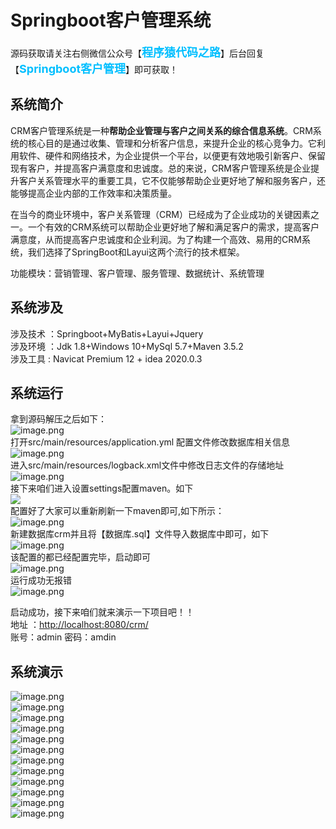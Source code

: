 # Springboot客户管理系统


源码获取请关注右侧微信公众号【<span style="font-weight: bold;text-align:left;font-size: 18px;color:#00bfff">程序猿代码之路</span>】后台回复【<span style="font-weight: bold;text-align:left;font-size: 18px;color:#00bfff">Springboot客户管理</span>】即可获取！


## 系统简介
CRM客户管理系统是一种**帮助企业管理与客户之间关系的综合信息系统**。CRM系统的核心目的是通过收集、管理和分析客户信息，来提升企业的核心竞争力。它利用软件、硬件和网络技术，为企业提供一个平台，以便更有效地吸引新客户、保留现有客户，并提高客户满意度和忠诚度。总的来说，CRM客户管理系统是企业提升客户关系管理水平的重要工具，它不仅能够帮助企业更好地了解和服务客户，还能够提高企业内部的工作效率和决策质量。

在当今的商业环境中，客户关系管理（CRM）已经成为了企业成功的关键因素之一。一个有效的CRM系统可以帮助企业更好地了解和满足客户的需求，提高客户满意度，从而提高客户忠诚度和企业利润。为了构建一个高效、易用的CRM系统，我们选择了SpringBoot和Layui这两个流行的技术框架。

功能模块：营销管理、客户管理、服务管理、数据统计、系统管理
## 系统涉及
涉及技术 ：Springboot+MyBatis+Layui+Jquery<br />涉及环境 ：Jdk 1.8+Windows 10+MySql 5.7+Maven 3.5.2<br />涉及工具 : Navicat Premium 12 + idea 2020.0.3
## 系统运行
拿到源码解压之后如下：<br />![image.png](https://cdn.nlark.com/yuque/0/2024/png/12522758/1709465143375-cd8710eb-77a7-481c-912a-3dd6f2c7486e.png#averageHue=%23fcf9f8&clientId=uf52e9c6f-6be3-4&from=paste&height=238&id=uc0bb35cc&originHeight=298&originWidth=910&originalType=binary&ratio=1.25&rotation=0&showTitle=false&size=35861&status=done&style=none&taskId=u759bc3b9-3e43-4061-98dd-addfe1f56da&title=&width=728)<br />打开src/main/resources/application.yml 配置文件修改数据库相关信息<br />![image.png](https://cdn.nlark.com/yuque/0/2024/png/12522758/1709465237173-66ed7818-fc7c-41fd-8867-3e9eaf56605f.png#averageHue=%23e9ecf1&clientId=uf52e9c6f-6be3-4&from=paste&height=578&id=u53510e9a&originHeight=723&originWidth=1310&originalType=binary&ratio=1.25&rotation=0&showTitle=false&size=142981&status=done&style=none&taskId=u3e3d5682-fd42-4fa2-b37d-0f757778576&title=&width=1048)<br />进入src/main/resources/logback.xml文件中修改日志文件的存储地址<br />![image.png](https://cdn.nlark.com/yuque/0/2024/png/12522758/1709465612040-8ff2bf0c-2d5f-4071-8b10-e36e0b57abc1.png#averageHue=%23e9edf2&clientId=u37378cb5-4151-4&from=paste&height=673&id=u25a3b31d&originHeight=841&originWidth=1890&originalType=binary&ratio=1.25&rotation=0&showTitle=false&size=292933&status=done&style=none&taskId=u1ca31bbf-5baf-4936-a4bc-464476ecf2c&title=&width=1512)<br />接下来咱们进入设置settings配置maven。如下<br />![](https://cdn.nlark.com/yuque/0/2023/png/12522758/1703422102593-96a281bc-7047-426a-adcd-a98b4fd4c9c5.png#averageHue=%23dee3e9&from=url&id=r3Vlp&originHeight=881&originWidth=1210&originalType=binary&ratio=1.25&rotation=0&showTitle=false&status=done&style=none&title=)<br />配置好了大家可以重新刷新一下maven即可,如下所示：<br />![image.png](https://cdn.nlark.com/yuque/0/2024/png/12522758/1709465690261-ad522195-a10b-4071-be5d-43e9999917aa.png#averageHue=%23e4eaef&clientId=u37378cb5-4151-4&from=paste&height=593&id=ubc02751d&originHeight=741&originWidth=1920&originalType=binary&ratio=1.25&rotation=0&showTitle=false&size=276594&status=done&style=none&taskId=uaba2dd00-ca20-41e4-909f-4584b10dff7&title=&width=1536)<br />新建数据库crm并且将【数据库.sql】文件导入数据库中即可，如下<br />![image.png](https://cdn.nlark.com/yuque/0/2024/png/12522758/1709465410711-2a5cb089-e5a1-49e1-ae69-d1b8d2db4e17.png#averageHue=%23f7f6f5&clientId=u37378cb5-4151-4&from=paste&height=524&id=u2dae4ed1&originHeight=655&originWidth=1515&originalType=binary&ratio=1.25&rotation=0&showTitle=false&size=74961&status=done&style=none&taskId=u1bce6bde-3d36-4768-9392-1a026931ced&title=&width=1212)<br />该配置的都已经配置完毕，启动即可<br />![image.png](https://cdn.nlark.com/yuque/0/2024/png/12522758/1709465760639-8b95599f-6ae3-4d95-a14e-cf473c62b244.png#averageHue=%23e8ecf1&clientId=u37378cb5-4151-4&from=paste&height=407&id=u4beac7bd&originHeight=509&originWidth=1920&originalType=binary&ratio=1.25&rotation=0&showTitle=false&size=118141&status=done&style=none&taskId=u748d360c-0aea-4901-8235-4a9707f7ee8&title=&width=1536)<br />运行成功无报错<br />![image.png](https://cdn.nlark.com/yuque/0/2024/png/12522758/1709465822272-04c4fd6d-1bb1-467d-bcc0-f27ede77efe2.png#averageHue=%23d3e7e6&clientId=u37378cb5-4151-4&from=paste&height=806&id=u5c08d949&originHeight=1007&originWidth=1920&originalType=binary&ratio=1.25&rotation=0&showTitle=false&size=298823&status=done&style=none&taskId=u496b25cf-0394-44e7-80c8-b6cf459353f&title=&width=1536)

启动成功，接下来咱们就来演示一下项目吧！！<br />地址 ：[http://localhost:8080/crm/](http://localhost:8080/crm/)<br />账号：admin    密码：amdin
## 系统演示
![image.png](https://cdn.nlark.com/yuque/0/2024/png/12522758/1709466135746-953c8d6f-0212-45d6-9c26-3b7237e886c0.png#averageHue=%23052b56&clientId=uce7b4341-a104-4&from=paste&height=700&id=u9ab37df1&originHeight=875&originWidth=1920&originalType=binary&ratio=1.25&rotation=0&showTitle=false&size=912796&status=done&style=none&taskId=u779d9f00-45f8-494b-8ddb-b1e06cc36ec&title=&width=1536)<br />![image.png](https://cdn.nlark.com/yuque/0/2024/png/12522758/1709466154978-bfb270f9-0bde-46ec-8841-4da085c21de9.png#averageHue=%23f6f6f2&clientId=uce7b4341-a104-4&from=paste&height=701&id=u6825c249&originHeight=876&originWidth=1893&originalType=binary&ratio=1.25&rotation=0&showTitle=false&size=317439&status=done&style=none&taskId=u211ff189-2377-47a1-a0ca-4bf95cf63d7&title=&width=1514.4)<br />![image.png](https://cdn.nlark.com/yuque/0/2024/png/12522758/1709466177941-2cdd94dc-b484-45da-85f4-563d160ec35b.png#averageHue=%23f17647&clientId=uce7b4341-a104-4&from=paste&height=698&id=u0efcfca2&originHeight=872&originWidth=1904&originalType=binary&ratio=1.25&rotation=0&showTitle=false&size=111483&status=done&style=none&taskId=uaaaa7a8a-e6a5-4948-a19b-634ab39296a&title=&width=1523.2)<br />![image.png](https://cdn.nlark.com/yuque/0/2024/png/12522758/1709466188525-60907a07-58a4-44b3-9554-2c7f16bbaf20.png#averageHue=%23e87a40&clientId=uce7b4341-a104-4&from=paste&height=700&id=u82aee249&originHeight=875&originWidth=1916&originalType=binary&ratio=1.25&rotation=0&showTitle=false&size=89025&status=done&style=none&taskId=u74af219c-9919-45a4-a743-72e74b21eea&title=&width=1532.8)<br />![image.png](https://cdn.nlark.com/yuque/0/2024/png/12522758/1709466202177-72358996-7bd3-4acc-b827-d5f82b5e5cf1.png#averageHue=%23f78536&clientId=uce7b4341-a104-4&from=paste&height=694&id=ua07f19ad&originHeight=867&originWidth=1911&originalType=binary&ratio=1.25&rotation=0&showTitle=false&size=139216&status=done&style=none&taskId=ubee47c0c-17a5-4db9-8af7-f0c5806c040&title=&width=1528.8)<br />![image.png](https://cdn.nlark.com/yuque/0/2024/png/12522758/1709466213129-ffd3b8cc-520b-4104-a0b7-ad147cc0fe5b.png#averageHue=%23f4f4f4&clientId=uce7b4341-a104-4&from=paste&height=686&id=u643e3195&originHeight=857&originWidth=1906&originalType=binary&ratio=1.25&rotation=0&showTitle=false&size=98667&status=done&style=none&taskId=u46854221-dc5f-4875-82ff-653be97bb1e&title=&width=1524.8)<br />![image.png](https://cdn.nlark.com/yuque/0/2024/png/12522758/1709466225066-c9bc61c9-7c8f-4a85-a329-600b4a9d6636.png#averageHue=%23f3f3f3&clientId=uce7b4341-a104-4&from=paste&height=698&id=u05e86638&originHeight=872&originWidth=1915&originalType=binary&ratio=1.25&rotation=0&showTitle=false&size=117473&status=done&style=none&taskId=u0926c279-8237-417c-b456-2a774b973ea&title=&width=1532)<br />![image.png](https://cdn.nlark.com/yuque/0/2024/png/12522758/1709466239467-7b6e35dc-b2b8-40c2-9057-5e77c0e0c177.png#averageHue=%23f3f3f3&clientId=uce7b4341-a104-4&from=paste&height=697&id=uace12606&originHeight=871&originWidth=1898&originalType=binary&ratio=1.25&rotation=0&showTitle=false&size=112272&status=done&style=none&taskId=u9adc1eb7-9ce6-44ff-a8d9-254bf3e5a4e&title=&width=1518.4)<br />![image.png](https://cdn.nlark.com/yuque/0/2024/png/12522758/1709466300382-8ef74af5-0353-4f54-8461-84ebfb2deb66.png#averageHue=%23e9b444&clientId=uce7b4341-a104-4&from=paste&height=642&id=u3f608ef1&originHeight=802&originWidth=1919&originalType=binary&ratio=1.25&rotation=0&showTitle=false&size=77710&status=done&style=none&taskId=uaac3513b-62f7-462e-9e1e-b32cf074ad2&title=&width=1535.2)<br />![image.png](https://cdn.nlark.com/yuque/0/2024/png/12522758/1709466285588-0e9f1b99-9849-4080-95a6-28227ccb1aa7.png#averageHue=%23e8b969&clientId=uce7b4341-a104-4&from=paste&height=678&id=uae4d900a&originHeight=848&originWidth=1905&originalType=binary&ratio=1.25&rotation=0&showTitle=false&size=100857&status=done&style=none&taskId=u42703206-f654-4f87-8c87-ab2f884a7c7&title=&width=1524)<br />![image.png](https://cdn.nlark.com/yuque/0/2024/png/12522758/1709466331102-ca5ece55-add8-4df9-92b0-6622438f9727.png#averageHue=%23f5883b&clientId=uce7b4341-a104-4&from=paste&height=664&id=u37e39efa&originHeight=830&originWidth=1912&originalType=binary&ratio=1.25&rotation=0&showTitle=false&size=104762&status=done&style=none&taskId=u4fca32d6-594f-41ce-9a98-50ad65964cd&title=&width=1529.6)<br />![image.png](https://cdn.nlark.com/yuque/0/2024/png/12522758/1709466350196-0b34fb03-4e5f-435a-b553-6ddefbae986d.png#averageHue=%23ec7b53&clientId=uce7b4341-a104-4&from=paste&height=691&id=u4fc643fa&originHeight=864&originWidth=1907&originalType=binary&ratio=1.25&rotation=0&showTitle=false&size=104177&status=done&style=none&taskId=uae517e5d-6f82-4c98-b77f-68d490f74a1&title=&width=1525.6)
